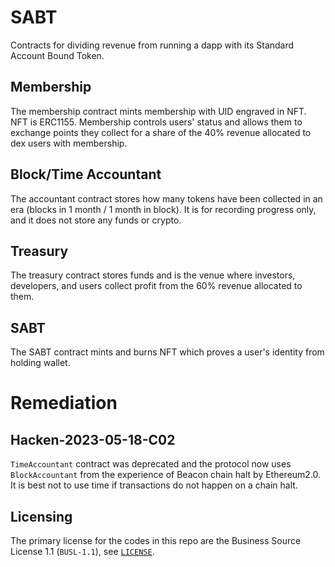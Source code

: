 # SABT
Contracts for dividing revenue from running a dapp with its Standard Account Bound Token.

## Membership
The membership contract mints membership with UID engraved in NFT. NFT is ERC1155. Membership controls users' status and allows them to exchange points they collect for a share of the 40% revenue allocated to dex users with membership.

## Block/Time Accountant
The accountant contract stores how many tokens have been collected in an era (blocks in 1 month / 1 month in block). It is for recording progress only, and it does not store any funds or crypto.

## Treasury
The treasury contract stores funds and is the venue where investors, developers, and users collect profit from the 60% revenue allocated to them.

## SABT
The SABT contract mints and burns NFT which proves a user's identity from holding wallet.

# Remediation

## Hacken-2023-05-18-C02

`TimeAccountant` contract was deprecated and the protocol now uses  `BlockAccountant` from the experience of Beacon chain halt by Ethereum2.0. It is best not to use time if transactions do not happen on a chain halt.

## Licensing

The primary license for the codes in this repo are the Business Source License 1.1 (`BUSL-1.1`), see [`LICENSE`](./LICENSE). 
